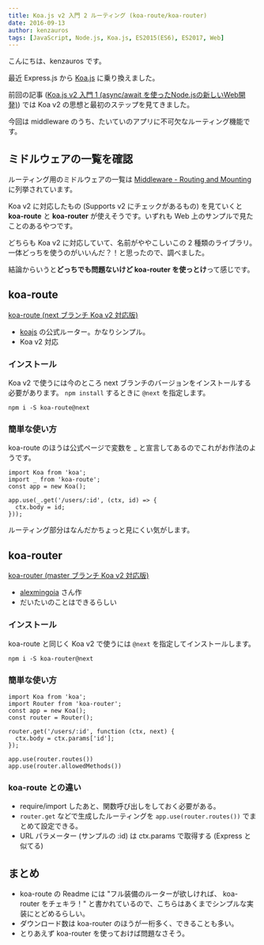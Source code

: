 ```yaml
---
title: Koa.js v2 入門 2 ルーティング (koa-route/koa-router)
date: 2016-09-13
author: kenzauros
tags: [JavaScript, Node.js, Koa.js, ES2015(ES6), ES2017, Web]
---
```


こんにちは、kenzauros です。

最近 Express.js から [Koa.js](https://github.com/koajs/koa) に乗り換えました。

前回の記事 ([Koa.js v2 入門 1 (async/await を使ったNode.jsの新しいWeb開発)](/koa-js-v2-beginning)) では Koa v2 の思想と最初のステップを見てきました。

今回は middleware のうち、たいていのアプリに不可欠なルーティング機能です。

## ミドルウェアの一覧を確認

ルーティング用のミドルウェアの一覧は [Middleware - Routing and Mounting](https://github.com/koajs/koa/wiki#routing-and-mounting) に列挙されています。

Koa v2 に対応したもの (Supports v2 にチェックがあるもの) を見ていくと **koa-route** と **koa-router** が使えそうです。いずれも Web 上のサンプルで見たことのあるやつです。

どちらも Koa v2 に対応していて、名前がややこしいこの 2 種類のライブラリ。一体どっちを使うのがいいんだ？！と思ったので、調べました。

結論からいうと**どっちでも問題ないけど koa-router を使っとけ**って感じです。

## koa-route

[koa-route (next ブランチ Koa v2 対応版)](https://github.com/koajs/route/tree/next)

* [koajs](https://github.com/koajs) の公式ルーター。かなりシンプル。
* Koa v2 対応

### インストール

Koa v2 で使うには今のところ next ブランチのバージョンをインストールする必要があります。
`npm install` するときに `@next` を指定します。

```
npm i -S koa-route@next
```

### 簡単な使い方

koa-route のほうは公式ページで変数を _ と宣言してあるのでこれがお作法のようです。

```
import Koa from 'koa';
import _ from 'koa-route';
const app = new Koa();

app.use(_.get('/users/:id', (ctx, id) => {
  ctx.body = id;
}));
```

ルーティング部分はなんだかちょっと見にくい気がします。

## koa-router

[koa-router (master ブランチ Koa v2 対応版)](https://github.com/alexmingoia/koa-router/tree/master/)

* [alexmingoia](https://github.com/alexmingoia) さん作
* だいたいのことはできるらしい

### インストール

koa-route と同じく Koa v2 で使うには `@next` を指定してインストールします。

```
npm i -S koa-router@next
```

### 簡単な使い方

```
import Koa from 'koa';
import Router from 'koa-router';
const app = new Koa();
const router = Router();

router.get('/users/:id', function (ctx, next) {
  ctx.body = ctx.params['id'];
});

app.use(router.routes())
app.use(router.allowedMethods())
```

### koa-route との違い
* require/import したあと、関数呼び出しをしておく必要がある。
* `router.get` などで生成したルーティングを `app.use(router.routes())` でまとめて設定できる。
* URL パラメーター (サンプルの :id) は ctx.params で取得する (Express と似てる)

## まとめ

* koa-route の Readme には "フル装備のルーターが欲しければ、 koa-router をチェキラ！" と書かれているので、こちらはあくまでシンプルな実装にとどめるらしい。
* ダウンロード数は koa-router のほうが一桁多く、できることも多い。
* とりあえず koa-router を使っておけば問題なさそう。
